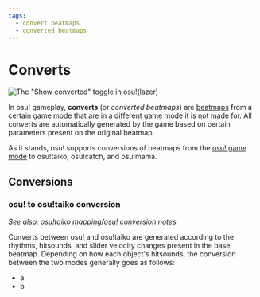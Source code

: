 ```yaml
---
tags:
  - convert beatmaps
  - converted beatmaps
---
```


# Converts

![The \"Show converted\" toggle in osu!(lazer)](img/show-converted-button.png "The \"Show converted\" toggle in osu!(lazer)")

In osu! gameplay, **converts** (or *converted beatmaps*) are [beatmaps](/wiki//Beatmap) from a certain game mode that are in a different game mode it is not made for. All converts are automatically generated by the game based on certain parameters present on the original beatmap.

As it stands, osu! supports conversions of beatmaps from the [osu! game mode](/wiki/Game_mode/osu!) to osu!taiko, osu!catch, and osu!mania.

## Conversions

### osu! to osu!taiko conversion

*See also: [osu!taiko mapping/osu! conversion notes](/wiki/Game_mode/osu!taiko#osu!-conversion-notes)*

Converts between osu! and osu!taiko are generated according to the rhythms, hitsounds, and slider velocity changes present in the base beatmap. Depending on how each object's hitsounds, the conversion between the two modes generally goes as follows:

- a
- b